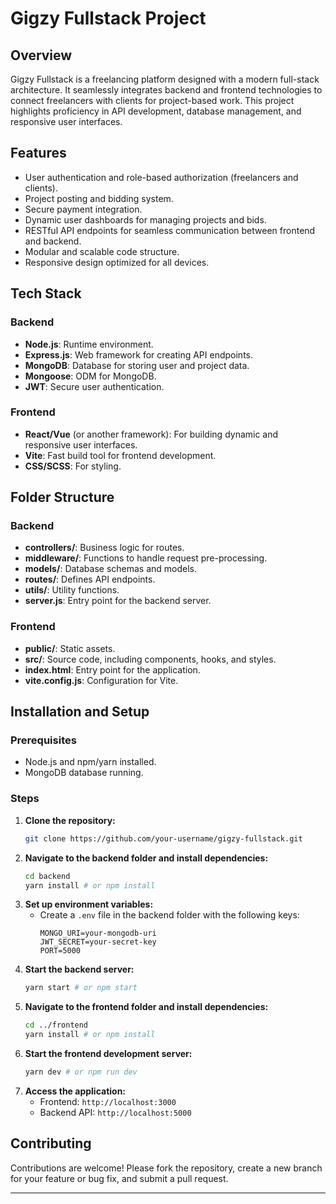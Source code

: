 # Gigzy Fullstack Project

## Overview

Gigzy Fullstack is a freelancing platform designed with a modern full-stack architecture. It seamlessly integrates backend and frontend technologies to connect freelancers with clients for project-based work. This project highlights proficiency in API development, database management, and responsive user interfaces.

## Features

- User authentication and role-based authorization (freelancers and clients).
- Project posting and bidding system.
- Secure payment integration.
- Dynamic user dashboards for managing projects and bids.
- RESTful API endpoints for seamless communication between frontend and backend.
- Modular and scalable code structure.
- Responsive design optimized for all devices.

## Tech Stack

### Backend

- **Node.js**: Runtime environment.
- **Express.js**: Web framework for creating API endpoints.
- **MongoDB**: Database for storing user and project data.
- **Mongoose**: ODM for MongoDB.
- **JWT**: Secure user authentication.

### Frontend

- **React/Vue** (or another framework): For building dynamic and responsive user interfaces.
- **Vite**: Fast build tool for frontend development.
- **CSS/SCSS**: For styling.

## Folder Structure

### Backend

- **controllers/**: Business logic for routes.
- **middleware/**: Functions to handle request pre-processing.
- **models/**: Database schemas and models.
- **routes/**: Defines API endpoints.
- **utils/**: Utility functions.
- **server.js**: Entry point for the backend server.

### Frontend

- **public/**: Static assets.
- **src/**: Source code, including components, hooks, and styles.
- **index.html**: Entry point for the application.
- **vite.config.js**: Configuration for Vite.

## Installation and Setup

### Prerequisites

- Node.js and npm/yarn installed.
- MongoDB database running.

### Steps

1. **Clone the repository:**
   ```bash
   git clone https://github.com/your-username/gigzy-fullstack.git
   ```
2. **Navigate to the backend folder and install dependencies:**
   ```bash
   cd backend
   yarn install # or npm install
   ```
3. **Set up environment variables:**
   - Create a `.env` file in the backend folder with the following keys:
     ```env
     MONGO_URI=your-mongodb-uri
     JWT_SECRET=your-secret-key
     PORT=5000
     ```
4. **Start the backend server:**
   ```bash
   yarn start # or npm start
   ```
5. **Navigate to the frontend folder and install dependencies:**
   ```bash
   cd ../frontend
   yarn install # or npm install
   ```
6. **Start the frontend development server:**
   ```bash
   yarn dev # or npm run dev
   ```
7. **Access the application:**
   - Frontend: `http://localhost:3000`
   - Backend API: `http://localhost:5000`

## Contributing

Contributions are welcome! Please fork the repository, create a new branch for your feature or bug fix, and submit a pull request.

---
